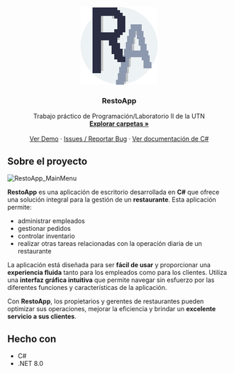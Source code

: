 
<br />
<div align="center">
  <a href="https://github.com/othneildrew/Best-README-Template">
    <img src="utils/RestoApp_ico.png" alt="Logo" width="174" height="175">
  </a>

  <h3 align="center">RestoApp</h3>

  <p align="center">
    Trabajo práctico de Programación/Laboratorio II de la UTN
    <br />
    <a href="https://github.com/seek-coder/RestoApp-labo2-gatto-catriel/tree/master"><strong>Explorar carpetas »</strong></a>
    <br />
    <br />
    <a href="">Ver Demo</a>
    ·
    <a href="https://github.com/seek-coder/RestoApp-labo2-gatto-catriel/issues">Issues / Reportar Bug</a>
    ·
    <a href="https://learn.microsoft.com/es-es/dotnet/csharp/">Ver documentación de C#</a>
  </p>
</div>

## Sobre el proyecto

![RestoApp_MainMenu](https://github.com/seek-coder/RestoApp-labo2-gatto-catriel/assets/130781541/0d455746-0b8e-43b3-97b8-8544ac492360)

**RestoApp** es una aplicación de escritorio desarrollada en **C#** que ofrece una solución integral para la gestión de un **restaurante**. Esta aplicación permite:
* administrar empleados
* gestionar pedidos
* controlar inventario
* realizar otras tareas relacionadas con la operación diaria de un restaurante

La aplicación está diseñada para ser **fácil de usar** y proporcionar una **experiencia fluida** tanto para los empleados como para los clientes. Utiliza una **interfaz gráfica intuitiva** que permite navegar sin esfuerzo por las diferentes funciones y características de la aplicación.

Con **RestoApp**, los propietarios y gerentes de restaurantes pueden optimizar sus operaciones, mejorar la eficiencia y brindar un **excelente servicio a sus clientes**.

## Hecho con

* C#
* .NET 8.0
